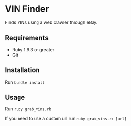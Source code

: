 VIN Finder
============
Finds VINs using a web crawler through eBay.

## Requirements

  * Ruby 1.9.3 or greater
  * Git

## Installation

  Run `bundle install`

## Usage

  Run `ruby grab_vins.rb`
  
  If you need to use a custom url run `ruby grab_vins.rb [url]`
